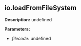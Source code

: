 ## io.loadFromFileSystem  
  
  
**Description:** undefined  
  
**Parameters:**  
  * *filecode:* undefined  
